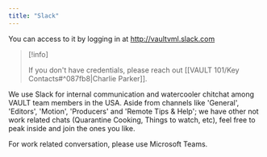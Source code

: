 ```yaml
---
title: "Slack"
---
```

You can access to it by logging in at http://vaultvml.slack.com

> [!info]
> 
> If you don't have credentials, please reach out [[VAULT 101/Key Contacts#^087fb8|Charlie Parker]].

We use Slack for internal communication and watercooler chitchat among VAULT team members in the USA.
Aside from channels like 'General', 'Editors', 'Motion', 'Producers' and 'Remote Tips & Help'; we have other not work related chats (Quarantine Cooking, Things to watch, etc), feel free to peak inside and join the ones you like.

For work related conversation, please use Microsoft Teams.
